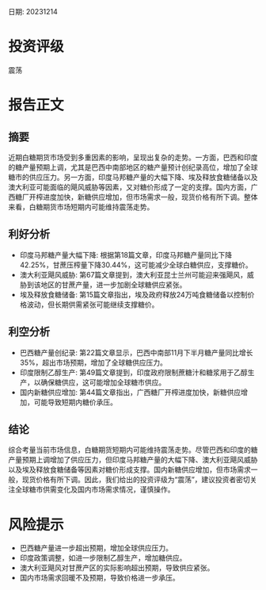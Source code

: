
日期: 20231214

# 投资评级

震荡

# 报告正文

## 摘要

近期白糖期货市场受到多重因素的影响，呈现出复杂的走势。一方面，巴西和印度的糖产量预期上调，尤其是巴西中南部地区的糖产量预计创纪录高位，增加了全球糖市的供应压力。另一方面，印度马邦糖产量的大幅下降、埃及释放食糖储备以及澳大利亚可能面临的飓风威胁等因素，又对糖价形成了一定的支撑。国内方面，广西糖厂开榨进度加快，新糖供应增加，但市场需求一般，现货价格有所下调。整体来看，白糖期货市场短期内可能维持震荡走势。

## 利好分析

* 印度马邦糖产量大幅下降: 根据第18篇文章，印度马邦糖产量同比下降42.25%，甘蔗压榨量下降30.44%，这可能减少全球白糖供应，支撑糖价。
* 澳大利亚飓风威胁: 第67篇文章提到，澳大利亚昆士兰州可能迎来强飓风，威胁到该地区的甘蔗产量，进一步加剧全球糖供应紧张。
* 埃及释放食糖储备: 第15篇文章指出，埃及政府释放24万吨食糖储备以控制价格波动，但长期供需紧张可能继续支撑糖价。

## 利空分析

* 巴西糖产量创纪录: 第22篇文章显示，巴西中南部11月下半月糖产量同比增长35%，超出市场预期，增加了全球糖供应压力。
* 印度限制乙醇生产: 第49篇文章提到，印度政府限制蔗糖汁和糖浆用于乙醇生产，以确保糖供应，这可能增加全球糖市供应。
* 国内新糖供应增加: 第44篇文章指出，广西糖厂开榨进度加快，新糖供应增加，可能导致短期内糖价承压。

## 结论

综合考量当前市场信息，白糖期货短期内可能维持震荡走势。尽管巴西和印度的糖产量预期上调增加了供应压力，但印度马邦糖产量的大幅下降、澳大利亚飓风威胁以及埃及释放食糖储备等因素对糖价形成支撑。国内新糖供应增加，但市场需求一般，现货价格有所下调。因此，我们给出的投资评级为“震荡”，建议投资者密切关注全球糖市供需变化及国内市场需求情况，谨慎操作。

# 风险提示

* 巴西糖产量进一步超出预期，增加全球供应压力。
* 印度政策调整，如进一步限制乙醇生产，增加糖供应。
* 澳大利亚飓风对甘蔗产区的实际影响超出预期，导致供应紧张。
* 国内市场需求回暖不及预期，导致价格进一步承压。

